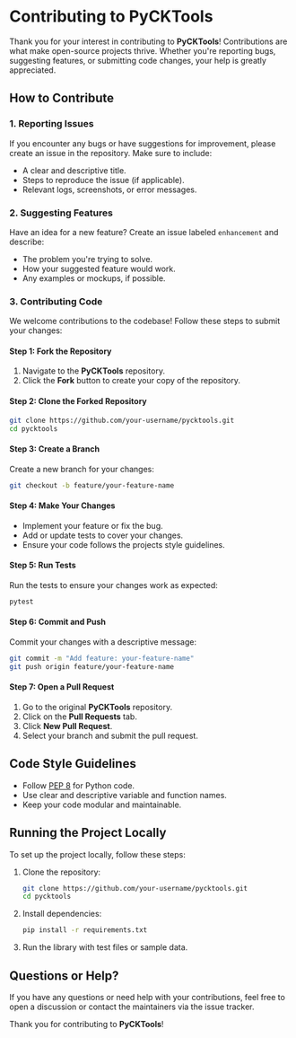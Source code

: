 # Contributing to PyCKTools

Thank you for your interest in contributing to **PyCKTools**! Contributions are what make open-source projects thrive. Whether you're reporting bugs, suggesting features, or submitting code changes, your help is greatly appreciated.

## How to Contribute

### 1. Reporting Issues
If you encounter any bugs or have suggestions for improvement, please create an issue in the repository. Make sure to include:
- A clear and descriptive title.
- Steps to reproduce the issue (if applicable).
- Relevant logs, screenshots, or error messages.

### 2. Suggesting Features
Have an idea for a new feature? Create an issue labeled `enhancement` and describe:
- The problem you're trying to solve.
- How your suggested feature would work.
- Any examples or mockups, if possible.

### 3. Contributing Code
We welcome contributions to the codebase! Follow these steps to submit your changes:

#### Step 1: Fork the Repository
1. Navigate to the **PyCKTools** repository.
2. Click the **Fork** button to create your copy of the repository.

#### Step 2: Clone the Forked Repository
```bash
git clone https://github.com/your-username/pycktools.git  
cd pycktools
```

#### Step 3: Create a Branch
Create a new branch for your changes:  
```bash
git checkout -b feature/your-feature-name
```

#### Step 4: Make Your Changes
- Implement your feature or fix the bug.
- Add or update tests to cover your changes.
- Ensure your code follows the projects style guidelines.

#### Step 5: Run Tests
Run the tests to ensure your changes work as expected:  
```bash
pytest
```

#### Step 6: Commit and Push
Commit your changes with a descriptive message:  
```bash
git commit -m "Add feature: your-feature-name"  
git push origin feature/your-feature-name
```

#### Step 7: Open a Pull Request
1. Go to the original **PyCKTools** repository.
2. Click on the **Pull Requests** tab.
3. Click **New Pull Request**.
4. Select your branch and submit the pull request.

## Code Style Guidelines
- Follow [PEP 8](https://peps.python.org/pep-0008/) for Python code.
- Use clear and descriptive variable and function names.
- Keep your code modular and maintainable.

## Running the Project Locally
To set up the project locally, follow these steps:
1. Clone the repository:  
    ```bash
   git clone https://github.com/your-username/pycktools.git  
   cd pycktools
   ```
2. Install dependencies:  
    ```bash
   pip install -r requirements.txt
   ```
3. Run the library with test files or sample data.

## Questions or Help?
If you have any questions or need help with your contributions, feel free to open a discussion or contact the maintainers via the issue tracker.

Thank you for contributing to **PyCKTools**!
